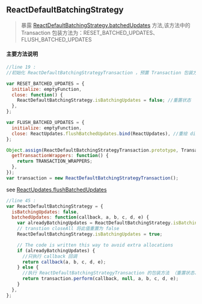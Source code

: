 ## <span id="reactdefaultbatchingstrategy">ReactDefaultBatchingStrategy</span>
>暴露 [ReactDefaultBatchingStrategy.batchedUpdates](#code_reactdefaultbatchingstrategy) 方法,该方法中的 Transaction 包装方法为：RESET_BATCHED_UPDATES、FLUSH_BATCHED_UPDATES
#### 主要方法说明
```javascript
//line 19 :
//初始化 ReactDefaultBatchingStrategyTransaction ，预置 Transaction 包装方法

var RESET_BATCHED_UPDATES = {
  initialize: emptyFunction,
  close: function() {
    ReactDefaultBatchingStrategy.isBatchingUpdates = false; //重置状态
  },
};

var FLUSH_BATCHED_UPDATES = {
  initialize: emptyFunction,
  close: ReactUpdates.flushBatchedUpdates.bind(ReactUpdates), //重绘 dirtyComponents 中脏组件
};

Object.assign(ReactDefaultBatchingStrategyTransaction.prototype, Transaction, {
  getTransactionWrappers: function() {
    return TRANSACTION_WRAPPERS;
  },
});
var transaction = new ReactDefaultBatchingStrategyTransaction();
```
see [ReactUpdates.flushBatchedUpdates](#code_flushbatchedupdates)

<span id="code_reactdefaultbatchingstrategy"></span>
```javascript
//line 45 :
var ReactDefaultBatchingStrategy = {
  isBatchingUpdates: false,
  batchedUpdates: function(callback, a, b, c, d, e) {
    var alreadyBatchingUpdates = ReactDefaultBatchingStrategy.isBatchingUpdates;
    // transtion closeAll 将此值重置为 false
    ReactDefaultBatchingStrategy.isBatchingUpdates = true;

    // The code is written this way to avoid extra allocations
    if (alreadyBatchingUpdates) {
      //只执行 callback 回调
      return callback(a, b, c, d, e);
    } else {
      //执行 ReactDefaultBatchingStrategyTransaction 的包装方法 （重置状态、重绘 dirtyComponents 中脏组件）
      return transaction.perform(callback, null, a, b, c, d, e);
    }
  },
};
```